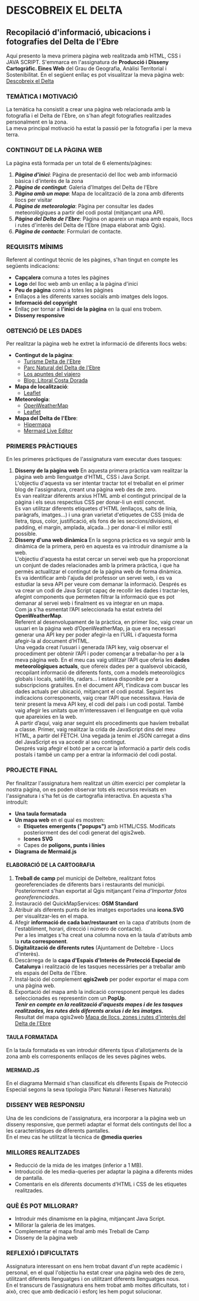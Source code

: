 # DESCOBREIX EL DELTA
## Recopilació d'informació, ubicacions i fotografies del Delta de l'Ebre
Aquí presento la meva primera pàgina web realitzada amb HTML, CSS i JAVA SCRIPT. S'emmarca  en l'assignatura de <b>Producció i Disseny Cartogràfic. Eines Web</b> del Grau de Geografia, Anàlisi Territorial i Sostenibilitat.
En el següent enllaç es pot visualitzar la meva pàgina web: [Descobreix el Delta](https://sergilabert.github.io/primera_pag_web/)

### TEMÀTICA I MOTIVACIÓ
La temàtica ha consistit a crear una pàgina web relacionada amb la fotografia i el Delta de l'Ebre, on s'han afegit fotografies realitzades personalment en la zona.<br>
La meva principal motivació ha estat la passió per la fotografia i per la meva terra.

### CONTINGUT DE LA PÀGINA WEB
La pàgina està formada per un total de 6 elements/pàgines:
1. ***Pàgina d'inici***: Pàgina de presentació del lloc web amb informació bàsica i d'interès de la zona
2. ***Pàgina de contingut***: Galeria d'Imatges del Delta de l'Ebre
3. ***Pàgina amb un mapa***: Mapa de localització de la zona amb diferents llocs per visitar
4. ***Pàgina de meteorologia***: Pàgina per consultar les dades meteorològiques a partir del codi postal (mitjançant una API).
5. ***Pàgina del Delta de l'Ebre***: Pàgina on apareix un mapa amb espais, llocs i rutes d'interès del Delta de l'Ebre (mapa elaborat amb Qgis).
6. ***Pàgina de contacte***: Formulari de contacte.

### REQUISITS MÍNIMS
Referent al contingut tècnic de les pàgines, s'han tingut en compte les següents indicacions:
- <b>Capçalera</b> comuna a totes les pàgines
- <b>Logo</b> del lloc web amb un enllaç a la pàgina d'inici
- <b>Peu de pàgina</b> comú a totes les pàgines
- Enllaços a les diferents xarxes socials</b> amb imatges dels logos. 
- <b>Informació del copyright</b>
- Enllaç per tornar a <b>l'inici de la pàgina</b> en la qual ens trobem.
- <b>Disseny responsive</b>

### OBTENCIÓ DE LES DADES
Per realitzar la pàgina web he extret la informació de diferents llocs webs:
* <b>Contingut de la pàgina</b>:
  * [Turisme Delta de l'Ebre](https://deltadelebreturisme.com/cat/)
  * [Parc Natural del Delta de l'Ebre](https://ca.wikipedia.org/wiki/Parc_Natural_del_Delta_de_l%27Ebre)
  * [Los apuntes del viajero](https://www.losapuntesdelviajero.com/delta-del-ebro-cosas-que-hacer/)
  * [Blog: Litoral Costa Dorada](https://www.litoral.es/guia-de-vacaciones/delta-del-ebro-que-ver-y-hacer/)
* <b>Mapa de localització</b>:
  *  [Leaflet](https://leafletjs.com)
* <b>Meteorologia</b>:
  * [OpenWeatherMap](https://openweathermap.org)
  * [Leaflet](https://leafletjs.com)
* <b>Mapa del Delta de l'Ebre</b>:
  * [Hipermapa](https://sig.gencat.cat/visors/hipermapa.html)
  * [Mermaid Live Editor](https://mermaid-js.github.io/mermaid-live-editor/#/edit/eyJjb2RlIjoiZ3JhcGggVERcbiAgICBBW0NocmlzdG1hc10gLS0-fEdldCBtb25leXwgQihHbyBzaG9wcGluZylcbiAgICBCIC0tPiBDe0xldCBtZSB0aGlua31cbiAgICBDIC0tPnxPbmV8IERbTGFwdG9wXVxuICAgIEMgLS0-fFR3b3wgRVtpUGhvbmVdXG4gICAgQyAtLT58VGhyZWV8IEZbZmE6ZmEtY2FyIENhcl0iLCJtZXJtYWlkIjp7fSwidXBkYXRlRWRpdG9yIjpmYWxzZX0)<br>

### PRIMERES PRÀCTIQUES
En les primeres pràctiques de l'assignatura vam executar dues tasques:
1. <b>Disseny de la pàgina web</b>
En aquesta primera pràctica vam realitzar la pàgina web amb llenguatge d'HTML, CSS i Java Script.<br>
L'objectiu d'aquesta va ser intentar tractar tot el treballat en el primer blog de l'assignatura, creant una pàgina web des de zero.<br>
Es van realitzar diferents arxius HTML amb el contingut principal de la pàgina i els seus respectius CSS per donar-li un estil concret.<br>
Es van utilitzar diferents etiquetes d'HTML (enllaços, salts de línia, paràgrafs, imatges...) i una gran varietat d'etiquetes de CSS (mida de lletra, tipus, color, justificació, els fons de les seccions/divisions, el padding, el margin, amplada, alçada...) per donar-li el millor estil possible.
2. <b>Disseny d'una web dinàmica</b>
En la segona pràctica es va seguir amb la dinàmica de la primera, però en aquesta es va introduir dinamisme a la web.<br>
L'objectiu d'aquesta ha estat cercar un servei web que ha proporcionat un conjunt de dades relacionades amb la primera pràctica, i que ha permès actualitzar el contingut de la pàgina web de forma dinàmica.<br>
Es va identificar amb l'ajuda del professor un servei web, i es va estudiar la seva API per veure com demanar la informació. Després es va crear un codi de Java Script capaç de recollir les dades i tractar-les, afegint components que permeten filtrar la informació que es pot demanar al servei web i finalment es va integrar en un mapa.<br>
Com ja s'ha esmentat l’API seleccionada ha estat extreta del <b>OpenWeatherMap</b>.<br>
Referent al desenvolupament de la pràctica, en primer lloc, vaig crear un usuari en la pàgina web d’OpenWeatherMap, ja que era necessari generar una API key per poder afegir-la en l’URL i d’aquesta forma afegir-la al document d’HTML.<br>
Una vegada creat l’usuari i generada l’API key, vaig observar el procediment per obtenir l’API i poder començar a treballar-ho per a la meva pàgina web. En el meu cas vaig utilitzar l’API que oferia les <b>dades meteorològiques actuals</b>, que ofereix dades per a qualsevol ubicació, recopilant informació de diferents fonts, com a models meteorològics globals i locals, satèl·lits, radars... I estava disponible per a subscripcions gratuïtes.
En el document API, t’indicava com buscar les dades actuals per ubicació, mitjançant el codi postal. Seguint les indicacions corresponents, vaig crear l’API que necessitava. Havia de tenir present la meva API key, el codi del país i un codi postal. També vaig afegir les unitats que m’interessaven i el llenguatge en què volia que apareixies en la web.<br>
A partir d’aquí, vaig anar seguint els procediments que havíem treballat a classe.
Primer, vaig realitzar la crida de JavaScript dins del meu HTML, a partir del FETCH. Una vegada ja tenim el JSON carregat a dins del JavaScript es va accedir al seu contingut.<br>
Després vaig afegir el botó per a cercar la informació a partir dels codis postals i també un camp per a entrar la informació del codi postal.

### PROJECTE FINAL
Per finalitzar l'assignatura hem realitzat un últim exercici per completar la nostra pàgina, on es poden observar tots els recursos revisats en l'assignatura i s'ha fet ús de cartografia interactiva. En aquesta s'ha introduït:
* <b>Una taula formatada</b>
* <b>Un mapa web</b> en el qual es mostren:
	* <b>Etiquetes emergents ("popups")</b> amb HTML/CSS. Modificats posteriorment des del codi generat del qgis2web.
	* <b>Icones SVG</b>
	* Capes de <b>polígons, punts i línies</b>
* <b>Diagrama de Mermaid.js</b><br>

#### ELABORACIÓ DE LA CARTOGRAFIA
1. <b>Treball de camp</b> pel municipi de Deltebre, realitzant fotos georeferenciades de diferents bars i restaurants del municipi. Posteriorment s'han exportat al Qgis mitjançant l'eina _d'Importar fotos georeferenciades_.
2. Instauració del QuickMapServices: <b>OSM Standard</b>
3. Atribuir als diferents punts de les imatges exportades una <b>icona.SVG</b> per visualitzar-les en el mapa.
4. Afegir <b>informació de cada bar/restaurant</b> en la capa d'atributs (nom de l'establiment, horari, direcció i número de contacte).<br>
Per a les imatges s'ha creat una columna nova en la taula d'atributs amb la <b>ruta corresponent</b>.
6. <b>Digitalització de diferents rutes</b> (Ajuntament de Deltebre - Llocs d'interès).
7. Descàrrega de la <b>capa d'Espais d'Interès de Protecció Especial de Catalunya</b> i realització de les tasques necessàries per a treballar amb els espais del Delta de l'Ebre.
8. Instal·lació del complement <b>qgis2web</b> per poder exportar el mapa com una pàgina web. 
9. Exportació del mapa amb la indicació corresponent perquè les dades seleccionades es representin com un <b>PopUp</b>.<br>
***Tenir en compte en la realització d'aquests mapes i de les tasques realitzades, les rutes dels diferents arxius i de les imatges.***<br>
Resultat del mapa qgis2web [Mapa de llocs, zones i rutes d'interès del Delta de l'Ebre](https://sergilabert.github.io/primera_pag_web/ruta.html#)

#### TAULA FORMATADA
En la taula formatada es van introduir diferents tipus d'allotjaments de la zona amb els corresponents enllaços de les seves pàgines webs. 

#### MERMAID.JS
En el diagrama Mermaid s'han classificat els diferents Espais de Protecció Especial segons la seva tipologia (Parc Natural i Reserves Naturals)

### DISSENY WEB RESPONSIU
Una de les condicions de l'assignatura, era incorporar a la pàgina web un disseny responsive, que permeti adaptar el format dels continguts del lloc a les característiques de diferents pantalles. <br>
En el meu cas he utilitzat la tècnica de <b>@media queries</b>

### MILLORES REALITZADES
* Reducció de la mida de les imatges (inferior a 1 MB).
* Introducció de les media-queries per adaptar la pàgina a diferents mides de pantalla.
* Comentaris en els diferents documents d'HTML i CSS de les etiquetes realitzades. 

### QUÈ ÉS POT MILLORAR?
* Introduir més dinamisme en la pàgina, mitjançant Java Script.
* Millorar la galeria de les imatges.
* Complementar el mapa final amb més Treball de Camp
* Disseny de la pàgina web 

### REFLEXIÓ I DIFICULTATS
Assignatura interessant on ens hem trobat davant d'un repte acadèmic i personal, en el qual l'objectiu ha estat crear una pàgina web des de zero, utilitzant diferents llenguatges i on utilitzant diferents llenguatges nous.<br>
En el transcurs de l'assignatura ens hem trobat amb moltes dificultats, tot i això, crec que amb dedicació i esforç les hem pogut solucionar. 
